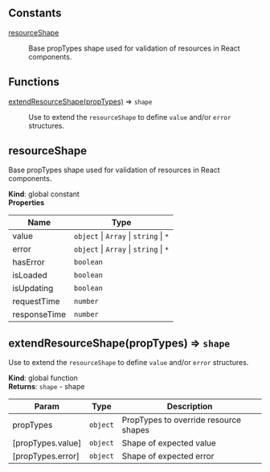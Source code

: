 ## Constants

<dl>
<dt><a href="#resourceShape">resourceShape</a></dt>
<dd><p>Base propTypes shape used for validation of resources in React components.</p>
</dd>
</dl>

## Functions

<dl>
<dt><a href="#extendResourceShape">extendResourceShape(propTypes)</a> ⇒ <code>shape</code></dt>
<dd><p>Use to extend the <code>resourceShape</code> to define <code>value</code> and/or <code>error</code> structures.</p>
</dd>
</dl>

<a name="resourceShape"></a>

## resourceShape
Base propTypes shape used for validation of resources in React components.

**Kind**: global constant  
**Properties**

| Name | Type |
| --- | --- |
| value | <code>object</code> \| <code>Array</code> \| <code>string</code> \| <code>\*</code> | 
| error | <code>object</code> \| <code>Array</code> \| <code>string</code> \| <code>\*</code> | 
| hasError | <code>boolean</code> | 
| isLoaded | <code>boolean</code> | 
| isUpdating | <code>boolean</code> | 
| requestTime | <code>number</code> | 
| responseTime | <code>number</code> | 

<a name="extendResourceShape"></a>

## extendResourceShape(propTypes) ⇒ <code>shape</code>
Use to extend the `resourceShape` to define `value` and/or `error` structures.

**Kind**: global function  
**Returns**: <code>shape</code> - shape  

| Param | Type | Description |
| --- | --- | --- |
| propTypes | <code>object</code> | PropTypes to override resource shapes |
| [propTypes.value] | <code>object</code> | Shape of expected value |
| [propTypes.error] | <code>object</code> | Shape of expected error |

